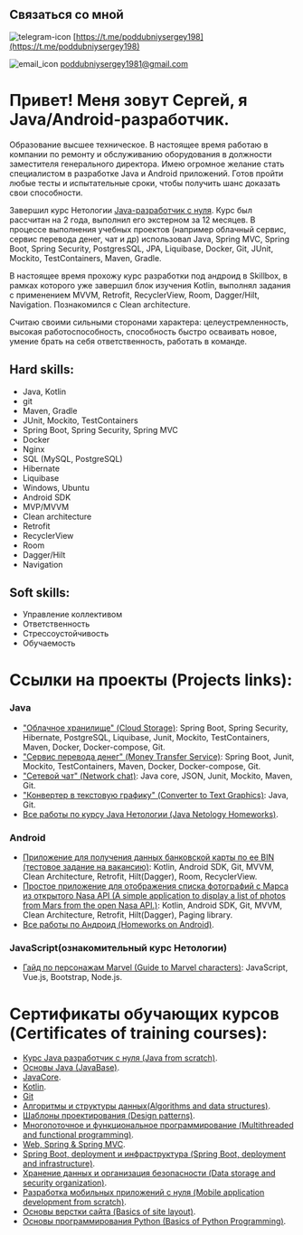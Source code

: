 ## Связаться со мной

![telegram-icon](https://user-images.githubusercontent.com/100315629/209927139-1be984f2-7d06-4232-9962-0dc0e9668f40.jpg)
[https://t.me/poddubniysergey198](https://t.me/poddubniysergey198)


![email_icon](https://user-images.githubusercontent.com/100315629/209927379-4724cda5-ccf3-4c5a-a2d4-1d8465484e0a.png)
poddubniysergey1981@gmail.com


# Привет! Меня зовут Сергей, я Java/Android-разработчик. 

Образование высшее техническое. 
В настоящее время работаю в компании по ремонту и обслуживанию оборудования в должности заместителя генерального директора. 
Имею огромное желание стать специалистом в разработке Java и Android приложений. Готов пройти любые тесты и испытательные сроки, чтобы получить шанс доказать свои способности.

Завершил курс Нетологии [Java-разработчик с нуля](https://netology.ru/programs/java-developer#/). Курс был рассчитан на 2 года, выполнил его экстерном за 12 месяцев. В процессе выполнения учебных проектов (например облачный сервис, сервис перевода денег, чат и др) использовал Java, Spring MVC, Spring Boot, Spring Security, PostgresSQL, JPA, Liquibase, Docker, Git,  JUnit, Mockito, TestContainers, Maven, Gradle.

В настоящее время прохожу курс разработки под андроид в Skillbox, в рамках которого уже завершил блок изучения Kotlin, выполнял задания с применением MVVM, Retrofit, RecyclerView, Room, Dagger/Hilt, Navigation. Познакомился с Clean architecture.

Считаю своими сильными сторонами характера: целеустремленность, высокая работоспособность, способность быстро осваивать новое, умение брать на себя ответственность, работать в команде.

## Hard skills:
- Java, Kotlin
- git
- Maven, Gradle
- JUnit, Mockito, TestContainers
- Spring Boot, Spring Security, Spring MVC
- Docker
- Nginx
- SQL (MySQL, PostgreSQL)
- Hibernate
- Liquibase
- Windows, Ubuntu
- Android SDK
- MVP/MVVM
- Clean architecture
- Retrofit
- RecyclerView
- Room
- Dagger/Hilt
- Navigation

## Soft skills:
- Управление коллективом
- Ответственность
- Стрессоустойчивость
- Обучаемость

# Ссылки на проекты (Projects links):

### Java
- ["Облачное хранилище" (Cloud Storage)](https://github.com/PoddubniySerg/StorageCloud.git): Spring Boot, Spring Security, Hibernate, PostgreSQL, Liquibase, Junit, Mockito, TestContainers, Maven, Docker, Docker-compose, Git.
- ["Сервис перевода денег" (Money Transfer Service)](https://github.com/PoddubniySerg/MoneyTransferApp.git): Spring Boot, Junit, Mockito, TestContainers, Maven, Docker, Docker-compose, Git.
- ["Сетевой чат" (Network chat)](https://github.com/PoddubniySerg/Networkchat.git): Java core, JSON, Junit, Mockito, Maven, Git.
- ["Конвертер в текстовую графику" (Converter to Text Graphics)](https://github.com/PoddubniySerg/Graphics_converter.git): Java, Git.
- [Все работы по курсу Java Нетологии (Java Netology Homeworks)](https://github.com/PoddubniySerg/Homeworks.git).

### Android
- [Приложение для получения данных банковской карты по ее BIN (тестовое задание на вакансию)](https://github.com/PoddubniySerg/BinListNetClient): Kotlin, Android SDK, Git, MVVM, Clean Architecture, Retrofit, Hilt(Dagger), Room, RecyclerView.
- [Простое приложение для отображения списка фотографий с Марса из открытого Nasa API (A simple application to display a list of photos from Mars from the open Nasa API.)](https://github.com/PoddubniySerg/MarsPhotosNasaAPI.git): Kotlin, Android SDK, Git, MVVM, Clean Architecture, Retrofit, Hilt(Dagger), Paging library.
- [Все работы по Андроид (Homeworks on Android)](https://github.com/PoddubniySerg/-Homeworks-on-Android-.git). 

### JavaScript(ознакомительный курс Нетологии)
- [Гайд по персонажам Marvel (Guide to Marvel characters)](https://github.com/PoddubniySerg/Marvel-characters-history.git): JavaScript, Vue.js, Bootstrap, Node.js.

# Сертификаты обучающих курсов (Certificates of training courses):
- [Курс Java разработчик с нуля (Java from scratch)](https://github.com/PoddubniySerg/CV_Sergey_Poddubniy_JAVA-developer/blob/master/Certificates/Java%20%20from%20scratch.pdf).
- [Основы Java (JavaBase)](https://github.com/PoddubniySerg/CV_Sergey_Poddubniy_JAVA-developer/blob/master/Certificates/JavaBase.pdf).
- [JavaCore](https://github.com/PoddubniySerg/CV_Sergey_Poddubniy_JAVA-developer/blob/master/Certificates/JavaCore.pdf).
- [Kotlin](https://github.com/PoddubniySerg/CV_Sergey_Poddubniy_JAVA-developer/blob/master/Certificates/KotlinSkillBox.pdf).
- [Git](https://github.com/PoddubniySerg/CV_Sergey_Poddubniy_JAVA-developer/blob/master/Certificates/Git.pdf)
- [Алгоритмы и структуры данных(Algorithms and data structures)](https://github.com/PoddubniySerg/CV_Sergey_Poddubniy_JAVA-developer/blob/master/Certificates/AlgorithmsAndDataStructures.pdf).
- [Шаблоны проектирования (Design patterns)](https://github.com/PoddubniySerg/CV_Sergey_Poddubniy_JAVA-developer/blob/master/Certificates/designPatterns.pdf).
- [Многопоточное и функциональное программирование (Multithreaded and functional programming)](https://github.com/PoddubniySerg/CV_Sergey_Poddubniy_JAVA-developer/blob/master/Certificates/Multithreading.pdf).
- [Web, Spring & Spring MVC](https://github.com/PoddubniySerg/CV_Sergey_Poddubniy_JAVA-developer/blob/master/Certificates/WebSpringMVC.pdf).
- [Spring Boot, deployment и инфраструктура (Spring Boot, deployment and infrastructure)](https://github.com/PoddubniySerg/CV_Sergey_Poddubniy_JAVA-developer/blob/master/Certificates/SpringBoot.pdf).
- [Хранение данных и организация безопасности (Data storage and security organization)](https://github.com/PoddubniySerg/CV_Sergey_Poddubniy_JAVA-developer/blob/master/Certificates/DatabaseAndSecurity.pdf).
- [Разработка мобильных приложений с нуля (Mobile application development from scratch)](https://github.com/PoddubniySerg/CV_Sergey_Poddubniy_JAVA-developer/blob/master/Certificates/StartAndroidNetology.pdf).
- [Основы верстки сайта (Basics of site layout)](https://github.com/PoddubniySerg/CV_Sergey_Poddubniy_JAVA-developer/blob/master/Certificates/html%20%26%20css.pdf).
- [Основы программирования Python (Basics of Python Programming)](https://github.com/PoddubniySerg/CV_Sergey_Poddubniy_JAVA-developer/blob/master/Certificates/python.pdf).

